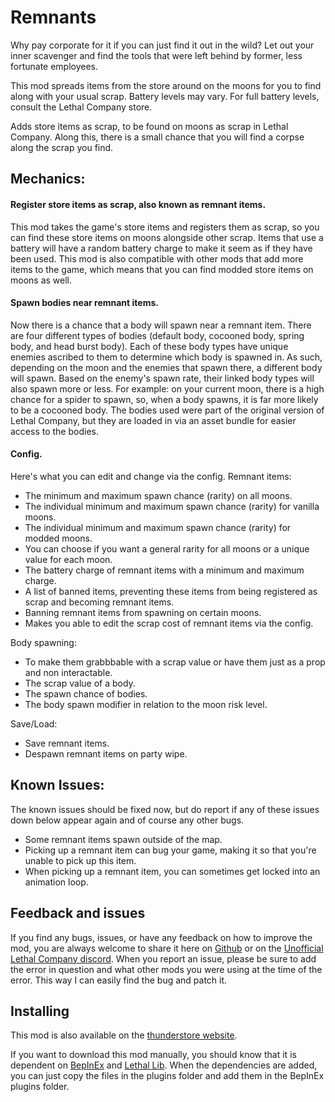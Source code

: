 # Remnants


 Why pay corporate for it if you can just find it out in the wild? 
 Let out your inner scavenger and find the tools that were left behind by former, less fortunate employees.
 
This mod spreads items from the store around on the moons for you to find along with your usual scrap. 
Battery levels may vary. For full battery levels, consult the Lethal Company store.

Adds store items as scrap, to be found on moons as scrap in Lethal Company.
Along this, there is a small chance that you will find a corpse along the scrap you find.

## Mechanics:

#### Register store items as scrap, also known as remnant items.
This mod takes the game's store items and registers them as scrap, so you can find these store items on moons alongside other scrap.
Items that use a battery will have a random battery charge to make it seem as if they have been used.
This mod is also compatible with other mods that add more items to the game, which means that you can find modded store items on moons as well.

#### Spawn bodies near remnant items.
Now there is a chance that a body will spawn near a remnant item. There are four different types of bodies (default body, cocooned body, spring body, and head burst body). Each of these body types have unique enemies ascribed to them to determine which body is spawned in. As such, depending on the moon and the enemies that spawn there, a different body will spawn. Based on the enemy's spawn rate, their linked body types will also spawn more or less. For example: on your current moon, there is a high chance for a spider to spawn, so, when a body spawns, it is far more likely to be a cocooned body.
The bodies used were part of the original version of Lethal Company, but they are loaded in via an asset bundle for easier access to the bodies.

#### Config.
Here's what you can edit and change via the config.
Remnant items:
- The minimum and maximum spawn chance (rarity) on all moons.
- The individual minimum and maximum spawn chance (rarity) for vanilla moons.
- The individual minimum and maximum spawn chance (rarity) for modded moons.
- You can choose if you want a general rarity for all moons or a unique value for each moon.
- The battery charge of remnant items with a minimum and maximum charge.
- A list of banned items, preventing these items from being registered as scrap and becoming remnant items.
- Banning remnant items from spawning on certain moons.
- Makes you able to edit the scrap cost of remnant items via the config.

Body spawning:
- To make them grabbbable with a scrap value or have them just as a prop and non interactable.
- The scrap value of a body.
- The spawn chance of bodies.
- The body spawn modifier in relation to the moon risk level.

Save/Load:
- Save remnant items.
- Despawn remnant items on party wipe.


## Known Issues:

The known issues should be fixed now, but do report if any of these issues down below appear again and of course any other bugs.

- Some remnant items spawn outside of the map.
- Picking up a remnant item can bug your game, making it so that you're unable to pick up this item.
- When picking up a remnant item, you can sometimes get locked into an animation loop.


## Feedback and issues
If you find any bugs, issues, or have any feedback on how to improve the mod, you are always welcome to share it here on [Github](https://github.com/KawaiiBone/LethalCompanyRemnants/issues) or on the [Unofficial Lethal Company discord](https://discord.com/invite/nYcQFEpXfU). When you report an issue, please be sure to add the error in question and what other mods you were using at the time of the error. This way I can easily find the bug and patch it.
 
## Installing
This mod is also available on the [thunderstore website](https://thunderstore.io/c/lethal-company/p/KawaiiBone/Remnants/).

If you want to download this mod manually, you should know that it is dependent on [BepInEx](https://github.com/BepInEx) and [Lethal Lib](https://github.com/EvaisaDev/LethalLib).
When the dependencies are added, you can just copy the files in the plugins folder and add them in the BepInEx plugins folder.

